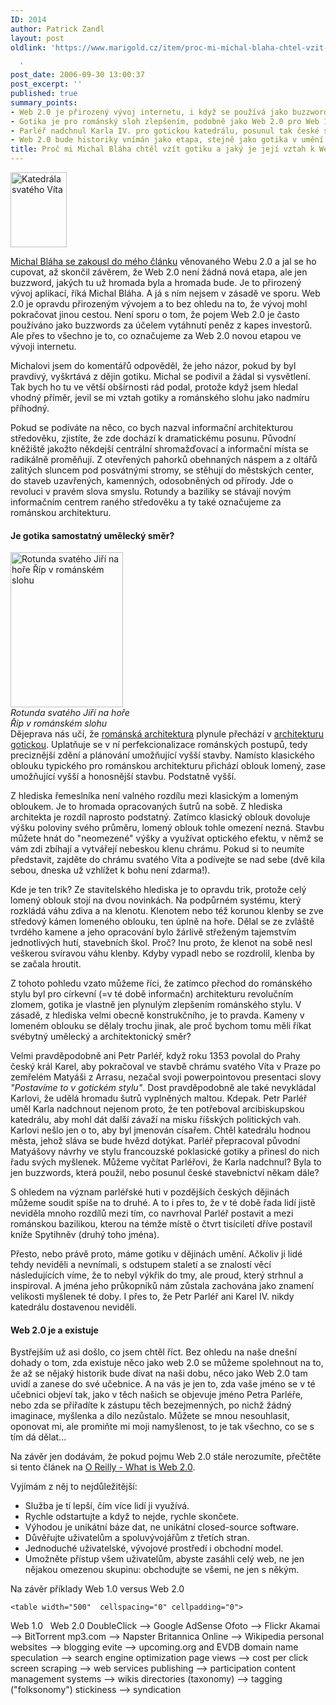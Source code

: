 ```yaml
---
ID: 2014
author: Patrick Zandl
layout: post
oldlink: 'https://www.marigold.cz/item/proc-mi-michal-blaha-chtel-vzit-gotiku-a-jaky-je-jeji-vztah-k-webu-2-0

  '
post_date: 2006-09-30 13:00:37
post_excerpt: ''
published: true
summary_points:
- Web 2.0 je přirozený vývoj internetu, i když se používá jako buzzword.
- Gotika je pro románský sloh zlepšením, podobně jako Web 2.0 pro Web 1.0.
- Parléř nadchnul Karla IV. pro gotickou katedrálu, posunul tak české stavebnictví.
- Web 2.0 bude historiky vnímán jako etapa, stejně jako gotika v umění.
title: Proč mi Michal Bláha chtěl vzít gotiku a jaký je její vztah k Webu 2.0
---
```


<div class="rightbox"><img src="/wp-content/uploads/20060930-90px-Saint_Vitus_Cathedral_in_Prague.jpg" alt="Katedrála svatého Víta" width="90" height="120" /></div><p><a href="http://blog.vyvojar.cz/michal/articles/9318.aspx">Michal Bláha se zakousl do mého článku</a> věnovaného Webu 2.0 a jal se ho cupovat, až skončil závěrem, že Web 2.0 není žádná nová etapa, ale jen buzzword, jakých tu už hromada byla a hromada bude. Je to přirozený vývoj aplikací, říká Michal Bláha. A já s ním nejsem v zásadě ve sporu. Web 2.0 je opravdu přirozeným vývojem a to bez ohledu na to, že vývoj mohl pokračovat jinou cestou. Není sporu o tom, že pojem Web 2.0 je často používáno jako buzzwords za účelem vytáhnutí peněz z kapes investorů. Ale přes to všechno je to, co označujeme za Web 2.0 novou etapou ve vývoji internetu. </p>

<p>Michalovi jsem do komentářů odpověděl, že jeho názor, pokud by byl pravdivý, vyškrtává z dějin gotiku. Michal se podivil a žádal si vysvětlení. Tak bych ho tu ve větší obšírnosti rád podal, protože když jsem hledal vhodný příměr, jevil se mi vztah gotiky a románského slohu jako nadmíru příhodný. </p>

<p>Pokud se podíváte na něco, co bych nazval informační architekturou středověku, zjistíte, že zde dochází k dramatickému posunu. Původní kněžiště jakožto někdejší centrální shromažďovací a informační místa se radikálně proměňují. Z otevřených pahorků obehnaných náspem a z oltářů zalitých sluncem pod posvátnými stromy, se stěhují do městských center, do staveb uzavřených, kamenných, odosobněných od přírody. Jde o revoluci v pravém slova smyslu. Rotundy a baziliky se stávají novým informačním centrem raného středověku a ty také označujeme za románskou architekturu.
</p>

<!--more--><h4>Je gotika samostatný umělecký směr?</h4>
<p><div class="rightbox"><img src="/wp-content/uploads/20060930-180px-Rotunda_na_Ripu.jpg" alt="Rotunda svatého Jiří na hoře Říp v románském slohu" width="180" height="248" /><br/><i>Rotunda svatého Jiří na hoře<br/> Říp v románském slohu</i></div>Dějeprava nás učí, že <a href="http://cs.wikipedia.org/wiki/Románská_architektura">románská architektura</a> plynule přechází v <a href="http://cs.wikipedia.org/wiki/Gotická_architektura">architekturu gotickou</a>. Uplatňuje se v ní perfekcionalizace románských postupů, tedy preciznější zdění a plánování umožňující vyšší stavby. Namísto klasického oblouku typického pro románskou architekturu přichází oblouk lomený, zase umožňující vyšší a honosnější stavbu. Podstatně vyšší. </p>

<p>Z hlediska řemeslníka není valného rozdílu mezi klasickým a lomeným obloukem. Je to hromada opracovaných šutrů na sobě. Z hlediska architekta je rozdíl naprosto podstatný. Zatímco klasický oblouk dovoluje výšku poloviny svého průměru, lomený oblouk tohle omezení nezná. Stavbu můžete hnát do "neomezené" výšky a využívat optického efektu, v němž se vám zdi zbíhají a vytvářejí nebeskou klenu chrámu. Pokud si to neumíte představit, zajděte do chrámu svatého Víta a podívejte se nad sebe (dvě kila sebou, dneska už vzhlížet k bohu není zdarma!).</p>

<p>Kde je ten trik? Ze stavitelského hlediska je to opravdu trik, protože celý lomený oblouk stojí na dvou novinkách. Na podpůrném systému, který rozkládá váhu zdiva a na klenotu. Klenotem nebo též korunou klenby se zve středový kámen lomeného oblouku, ten úplně na hoře. Dělal se ze zvláště tvrdého kamene a jeho opracování bylo žárlivě střeženým tajemstvím jednotlivých hutí, stavebních škol. Proč? Inu proto, že klenot na sobě nesl veškerou svíravou váhu klenby. Kdyby vypadl nebo se rozdrolil, klenba by se začala hroutit. </p>

<p>Z tohoto pohledu vzato můžeme říci, že zatímco přechod do románského stylu byl pro církevní (=v té době informačn) architekturu revolučním zlomem, gotika je vlastně jen plynulým zlepšením románského stylu. V zásadě, z hlediska velmi obecně konstrukčního, je to pravda. Kameny v lomeném oblouku se dělaly trochu jinak, ale proč bychom tomu měli říkat svébytný umělecký a architektonický směr?</p>

<p>Velmi pravděpodobně ani Petr Parléř, když roku 1353 povolal do Prahy český král Karel, aby pokračoval ve stavbě chrámu svatého Víta v Praze po zemřelém Matyáši z Arrasu, nezačal svoji powerpointovou presentaci slovy <em>"Postavíme to v gotickém stylu"</em>. Dost pravděpodobně ale také nevykládal Karlovi, že udělá hromadu šutrů vyplněných maltou. Kdepak. Petr Parléř uměl Karla nadchnout nejenom proto, že ten potřeboval arcibiskupskou katedrálu, aby mohl dát další závaží na misku říšských politických vah. Karlovi nešlo jen o to, aby byl jmenován císařem. Chtěl katedrálu hodnou města, jehož sláva se bude hvězd dotýkat. Parléř přepracoval původní Matyášovy návrhy ve stylu francouzské poklasické gotiky a přinesl do nich řadu svých myšlenek. Můžeme vyčítat Parléřovi, že Karla nadchnul? Byla to jen buzzwords, která použil, nebo posunul české stavebnictví někam dále?</p>

<p>S ohledem na význam parléřské huti v pozdějších českých dějinách můžeme soudit spíše na to druhé. A to i přes to, že v té době řada lidí jistě neviděla mnoho rozdílů mezi tím, co navrhoval Parléř postavit a mezi románskou bazilikou, kterou na témže místě o čtvrt tisíciletí dříve postavil kníže Spytihněv (druhý toho jména). </p>

<p>Přesto, nebo právě proto, máme gotiku v dějinách umění. Ačkoliv ji lidé tehdy neviděli a nevnímali, s odstupem staletí a se znalostí věcí následujících víme, že to nebyl výkřik do tmy, ale proud, který strhnul a inspiroval. A jména jeho průkopníků nám zůstala zachována jako znamení velikosti myšlenek té doby. I přes to, že Petr Parléř ani Karel IV.  nikdy katedrálu dostavenou neviděli.</p>

<h4>Web 2.0 je a existuje</h4>
<p>Bystřejším už asi došlo, co jsem chtěl říct. Bez ohledu na naše dnešní dohady o tom, zda existuje něco jako web 2.0 se můžeme spolehnout na to, že až se nějaký historik bude dívat na naši dobu, něco jako Web 2.0 tam uvidí a zanese do své učebnice. A na vás je jen to, zda vaše jméno se v té učebnici objeví tak, jako v těch našich se objevuje jméno Petra Parléře, nebo zda se přiřadíte k zástupu těch bezejmenných, po nichž žádný imaginace, myšlenka a dílo nezůstalo. Můžete se mnou nesouhlasit, oponovat mi, ale promiňte mi moji namyšlenost, to je tak všechno, co se s tím dá dělat... </p>

<p>Na závěr jen dodávám, že pokud pojmu Web 2.0 stále nerozumíte, přečtěte si tento článek na <a href="http://www.oreillynet.com/pub/a/oreilly/tim/news/2005/09/30/what-is-web-20.html">O Reilly - What is Web 2.0</a>. </p>

<p>Vyjímám z něj to nejdůležitější: </p>

<ul>
<li>Služba je tí lepší, čím více lidí ji využívá.</li>
<li>Rychle odstartujte a když to nejde, rychle skončete.</li>
<li> Výhodou je unikátní báze dat, ne unikátní closed-source software. </li>
<li>Důvěřujte uživatelům a spoluvývojářům z třetích stran. </li>
<li>Jednoduché uživatelské, vývojové prostředí i obchodní model.
</li>
<li> Umožněte přístup všem uživatelům, abyste zasáhli celý web, ne jen nějakou omezenou skupinu: obchodujte se všemi, ne jen s někým.
</li>
</ul>
<p>Na závěr příklady Web 1.0 versus Web 2.0
</p>

	<table width="500"  cellspacing="0" cellpadding="0">
  <tr>
    <th width="200" align="right" scope="col">Web 1.0</th>
    <th width="59" align="center" scope="col">&nbsp;</th>
    <th width="241" align="left" scope="col">Web 2.0</th>
  </tr>
  <tr>
    <td align="right">DoubleClick</td>
    <td align="center">--&gt;</td>
    <td>Google AdSense </td>
  </tr>
  <tr>
    <td align="right">Ofoto</td>
    <td align="center">--&gt;</td>
    <td>Flickr</td>
  </tr>
  <tr>
    <td align="right">Akamai</td>
    <td align="center">--&gt;</td>
    <td>BitTorrent</td>
  </tr>
  <tr>
    <td align="right">mp3.com</td>
    <td align="center">--&gt;</td>
    <td>Napster</td>
  </tr>
  <tr>
    <td align="right">Britannica Online</td>
    <td align="center">--&gt;</td>
    <td>Wikipedia</td>
  </tr>
  <tr>
    <td align="right">personal websites</td>
    <td align="center">--&gt;</td>
    <td>blogging</td>
  </tr>
  <tr>
    <td align="right">evite</td>
    <td align="center">--&gt;</td>
    <td>upcoming.org and EVDB</td>
  </tr>
  <tr>
    <td align="right">domain name speculation</td>
    <td align="center">--&gt;</td>
    <td>search engine optimization</td>
  </tr>
  <tr>
    <td align="right">page views</td>
    <td align="center">--&gt;</td>
    <td>cost per click</td>
  </tr>
  <tr>
    <td align="right">screen scraping</td>
    <td align="center">--&gt;</td>
    <td>web services</td>
  </tr>
  <tr>
    <td align="right">publishing</td>
    <td align="center">--&gt;</td>
    <td>participation</td>
  </tr>
  <tr>
    <td align="right">content management systems</td>
    <td align="center">--&gt;</td>
    <td>wikis</td>
  </tr>
  <tr>
    <td align="right">directories (taxonomy)</td>
    <td align="center">--&gt;</td>
    <td>tagging ("folksonomy")</td>
  </tr>
  <tr>
    <td align="right">stickiness</td>
    <td align="center">--&gt;</td>
    <td>syndication</td>
  </tr>
</table>